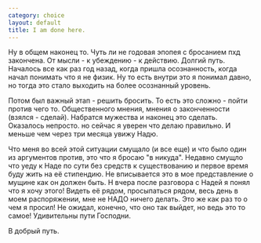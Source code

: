 ```yaml
--- 
category: choice
layout: default
title: I am done here.
---
```

Ну в общем наконец то. Чуть ли не годовая эпопея с бросанием пхд закончена. От мысли - к убеждению - к действию. Долгий путь. Началось все как раз год назад, когда пришла осознанность, когда начал понимать что я не физик. Ну то есть внутри это я понимал давно, но тогда это стало выходить на более осознанный уровень.

Потом был важный этап - решить бросить. То есть это сложно - пойти против чего то. Общественного мнения, мнения о законченности (взялся - сделай). Набратся мужества и наконец это сделать. Оказалось непросто. но сейчас я уверен что делаю правильно. И меньше чем через три месяца увижу Надю.

Что меня во всей этой ситуации смущало (и все еще) и что было один из аргументов против, это что я бросаю "в никуда". Недавно смущло что уеду к Наде по сути без средств к существованию и первое время буду жить на её стипендию. Не вписывается это в мое представление о мущине как он должен быть. Н вчера после разговора с Надей я понял что я хочу этого! Видеть её рядом, просыпаться рядом, весь день в моем распоряжении, мне не НАДО ничего делать. Это же как раз то о чем я просил! Не ожидал, конечно, что оно так выйдет, но ведь это то самое! Удивительны пути Господни.

В добрый путь.

